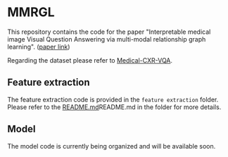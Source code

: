 # MMRGL

This repository contains the code for the paper "Interpretable medical image Visual Question Answering via multi-modal relationship graph learning". ([paper link](https://www.sciencedirect.com/science/article/abs/pii/S1361841524002044))

Regarding the dataset please refer to [Medical-CXR-VQA](https://github.com/Holipori/Medical-CXR-VQA).

## Feature extraction
The feature extraction code is provided in the `feature extraction` folder. Please refer to the [README.md](feature_extraction/README.md)README.md in the folder for more details.

## Model 
The model code is currently being organized and will be available soon.